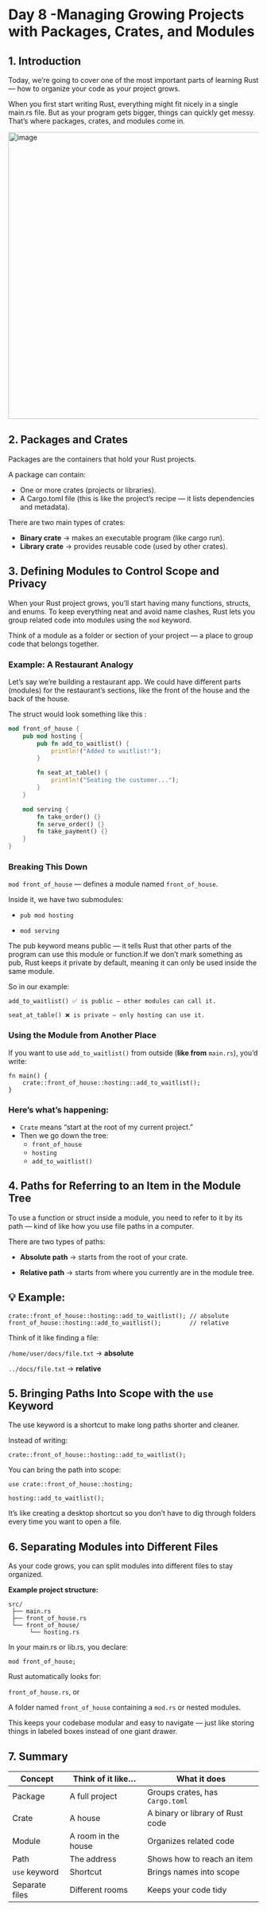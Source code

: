 # Day 8 -Managing Growing Projects with Packages, Crates, and Modules

## 1. Introduction

Today, we’re going to cover one of the most important parts of learning Rust — how to organize your code as your project grows.

When you first start writing Rust, everything might fit nicely in a single main.rs file. But as your program gets bigger, things can quickly get messy. That’s where packages, crates, and modules come in.

<img width="568" height="576" alt="image" src="https://github.com/user-attachments/assets/924a8081-e361-479c-8344-cf78c5955726" />

## 2. Packages and Crates

Packages are the containers that hold your Rust projects. 

A package can contain:
- One or more crates (projects or libraries).
- A Cargo.toml file (this is like the project’s recipe — it lists dependencies and metadata).

There are two main types of crates:
- **Binary crate** → makes an executable program (like cargo run).
- **Library crate** → provides reusable code (used by other crates).


## 3. Defining Modules to Control Scope and Privacy
When your Rust project grows, you’ll start having many functions, structs, and enums.
To keep everything neat and avoid name clashes, Rust lets you group related code into modules using the ```mod``` keyword.

Think of a module as a folder or section of your project — a place to group code that belongs together.

### Example: A Restaurant Analogy

Let’s say we’re building a restaurant app.
We could have different parts (modules) for the restaurant’s sections, like the front of the house and the back of the house.

The struct would look something like this : 
```rust
mod front_of_house {
    pub mod hosting {
        pub fn add_to_waitlist() {
            println!("Added to waitlist!");
        }

        fn seat_at_table() {
            println!("Seating the customer...");
        }
    }

    mod serving {
        fn take_order() {}
        fn serve_order() {}
        fn take_payment() {}
    }
}
```

### Breaking This Down

```mod front_of_house``` — defines a module named ```front_of_house```.

Inside it, we have two submodules:

- ```pub mod hosting```

- ```mod serving```

The pub keyword means public — it tells Rust that other parts of the program can use this module or function.If we don’t mark something as pub, Rust keeps it private by default, meaning it can only be used inside the same module.

So in our example:
```
add_to_waitlist() ✅ is public — other modules can call it.

seat_at_table() ❌ is private — only hosting can use it.
```

### Using the Module from Another Place

If you want to use ```add_to_waitlist()``` from outside (**like from** ```main.rs```), you’d write:

```
fn main() {
    crate::front_of_house::hosting::add_to_waitlist();
}
```


### Here’s what’s happening:

- ```Crate``` means “start at the root of my current project.”
- Then we go down the tree:
  - ```front_of_house```
  - ```hosting```
  - ```add_to_waitlist()```


## 4. Paths for Referring to an Item in the Module Tree

To use a function or struct inside a module, you need to refer to it by its path — kind of like how you use file paths in a computer.

There are two types of paths:

- **Absolute path** → starts from the root of your crate.

- **Relative path** → starts from where you currently are in the module tree.

💡 Example:
- 
```
crate::front_of_house::hosting::add_to_waitlist(); // absolute
front_of_house::hosting::add_to_waitlist();        // relative
```

Think of it like finding a file:

```/home/user/docs/file.txt``` → **absolute**

```../docs/file.txt``` → **relative**

## 5. Bringing Paths Into Scope with the ```use``` Keyword

 The use keyword is a shortcut to make long paths shorter and cleaner.

Instead of writing:
```
crate::front_of_house::hosting::add_to_waitlist();
```

You can bring the path into scope:
```
use crate::front_of_house::hosting;

hosting::add_to_waitlist();
```

It’s like creating a desktop shortcut so you don’t have to dig through folders every time you want to open a file.

## 6. Separating Modules into Different Files

As your code grows, you can split modules into different files to stay organized.

**Example project structure:**
```
src/
 ├── main.rs
 ├── front_of_house.rs
 └── front_of_house/
      └── hosting.rs
```

In your main.rs or lib.rs, you declare:
```
mod front_of_house;
```

Rust automatically looks for:

```front_of_house.rs```, or

A folder named ```front_of_house``` containing a ```mod.rs``` or nested modules.

This keeps your codebase modular and easy to navigate — just like storing things in labeled boxes instead of one giant drawer.


## 7. Summary

| Concept       | Think of it like…       | What it does                         |
|---------------|-------------------------|------------------------------------|
| Package       | A full project          | Groups crates, has `Cargo.toml`    |
| Crate         | A house                 | A binary or library of Rust code   |
| Module        | A room in the house     | Organizes related code              |
| Path          | The address             | Shows how to reach an item          |
| `use` keyword | Shortcut                | Brings names into scope             |
| Separate files| Different rooms         | Keeps your code tidy                |
